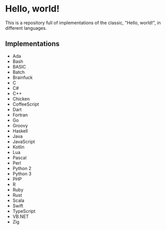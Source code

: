 # Hello, world!
This is a repository full of implementations of the classic, "Hello, world!", in different languages.

## Implementations
- Ada
- Bash
- BASIC
- Batch
- Brainfuck
- C
- C#
- C++
- Chicken
- CoffeeScript
- Dart
- Fortran
- Go
- Groovy
- Haskell
- Java
- JavaScript
- Kotlin
- Lua
- Pascal
- Perl
- Python 2
- Python 3
- PHP
- R
- Ruby
- Rust
- Scala
- Swift
- TypeScript
- VB.NET
- Zig
